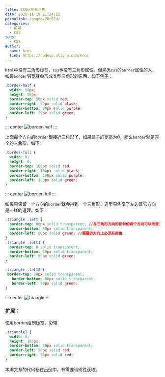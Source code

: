 ```yaml
---
title: CSS绘制三角形
date: 2020-11-18 21:24:21
permalink: /pages/28c62d/
categories:
  - 前端
  - CSS
tags:
  - CSS
author:
  name: kros
  link: https://codeup.aliyun.com/kros
---
```


`html`中没有三角形标签，`css`也没有三角形属性。但熟悉`css`的`border`属性的人，如果`border`够宽就会形成类型三角形的东西。如下[例子](https://codepen.io/wclleaf/pen/ZEOZaWg)：
```css
.border-half {
  width: 50px;
  height: 50px;
  border-top: 50px solid red;
  border-right: 50px solid black;
  border-bottom: 50px solid purple;
  border-left: 50px solid green;
}
```
::: center
![border-half](https://lhost.oss-cn-chengdu.aliyuncs.com/blog/20201118135625.png)
:::

上面每个方向的`border`很接近三角形了，如果盒子的宽高为0，那么`border`就是完全的三角形。如下:
```css
.border-full {
  width: 0;
  height: 0;
  border-top: 100px solid red;
  border-right: 100px solid black;
  border-bottom: 100px solid purple;
  border-left: 100px solid green;
}
```
::: center
![border-full](https://lhost.oss-cn-chengdu.aliyuncs.com/blog/20201118140001.png)
:::

如果只保留一个方向的`border`就会得到一个三角形，这里只例举了左边其它方向是一样的道理。如下：
```css
.triangle .left {
  border-top: 80px solid transparent; //与三角形方向的相邻的两个方向可以改变三角形形状
  border-bottom: 80px solid transparent;
  border-left: 80px solid green; //需要的方向上必须有颜色
}
.triangle .left1 {
  border-top: 0 solid transparent;
  border-bottom: 50px solid transparent;
  border-left: 80px solid green;
}

.triangle .left2 {
 border-top: 50px solid transparent;
   border-bottom: 50px solid transparent;
   border-left: 70px solid green;
}
```
::: center
![triangle](https://lhost.oss-cn-chengdu.aliyuncs.com/blog/20201118142300.png)
:::

### 扩展：
使用border绘制标签、彩带
```css
.triangle2 {
  width: 0;
  height: 100px;
  border-bottom: 30px solid transparent;
  border-left: 50px solid red;
  border-right: 50px solid red;
}
```

本编文章的代码都在[示例](https://codepen.io/wclleaf/pen/ZEOZaWg)中，有需要请前往获取。